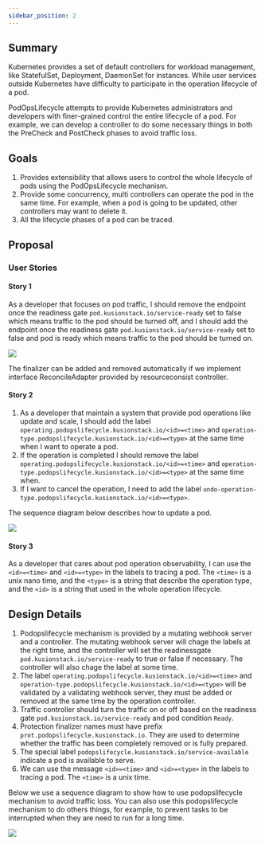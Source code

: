 ```yaml
---
sidebar_position: 2
---
```

## Summary

Kubernetes provides a set of default controllers for workload management, like StatefulSet, Deployment, DaemonSet for instances. While user services outside Kubernetes have difficulty to participate in the operation lifecycle of a pod.

PodOpsLifecycle attempts to provide Kubernetes administrators and developers with finer-grained control the entire lifecycle of a pod. For example, we can develop a controller to do some necessary things in both the PreCheck and PostCheck phases to avoid traffic loss.

## Goals

1. Provides extensibility that allows users to control the whole lifecycle of pods using the PodOpsLifecycle mechanism.
2. Provide some concurrency, multi controllers can operate the pod in the same time. For example, when a pod is going to be updated, other controllers may want to delete it.
3. All the lifecycle phases of a pod can be traced.

## Proposal

### User Stories

#### Story 1

As a developer that focuses on pod traffic, I should remove the endpoint once the readiness gate `pod.kusionstack.io/service-ready` set to false which means traffic to the pod should be turned off, and I should add the endpoint once the readiness gate `pod.kusionstack.io/service-ready` set to false and pod is ready which means traffic to the pod should be turned on.

![](https://mermaid.ink/svg/pako:eNqtksFqwzAMhl9F-Jy29zACgx43GO1t-KLaSmuaWJ6tZJTSd5-SbRkb9DafbPmX_P2WrsaxJ1ObQm8DRUfbgMeMvY1W0Aln2NJIHSfKUyhhluBCwijwwt5G0LUoYNU0U7iGp1AEMHp4R3EnSN9SvZxFS0oNO0IfIpUCRxSapOvzUALHogDndeBNoTwGR6usygsUEhCGFrtCd9_f9TwSyImAok8cFLfN3EPH6OGAHarT_G9IoYDkgaqHQ940s21NAcfRB9Gsud6iusv86P1vYnX5h9dUpqfcY_DasetUyRpN6cmaWreeWhw6scbGm0pxEN5fojP1TGeG5NXOV4NNPf9gZbSXr8w_Z1Jozs-fUzEPx-0DO3m-sA)

The finalizer can be added and removed automatically if we implement interface ReconcileAdapter provided by resourceconsist controller.

#### Story 2

1. As a developer that maintain a system that provide pod operations like update and scale, I should add the label `operating.podopslifecycle.kusionstack.io/<id>=<time>` and `operation-type.podopslifecycle.kusionstack.io/<id>=<type>` at the same time when I want to operate a pod.
2. If the operation is completed I should remove the label `operating.podopslifecycle.kusionstack.io/<id>=<time>` and `operation-type.podopslifecycle.kusionstack.io/<id>=<type>` at the same time when.
3. If I want to cancel the operation, I need to add the label `undo-operation-type.podopslifecycle.kusionstack.io/<id>=<type>`.

The sequence diagram below describes how to update a pod.

![](https://mermaid.ink/svg/pako:eNqtUk1LAzEU_CuPnLfb-1IXhB4VRPEiubwmr21ovkzeVpbS_26ylSpi1UNzSoZhZjLMQaigSXQi0-tAXtHS4Cahk14yKg4JlrQnGyKlCkVMbJSJ6BkegpYeyjkzYNb3Fe7gzmQG9BrekNX2Iu1Wa7C4IgsVRzZ-08agQ8zWrEmNylK7G7IJPpc0u9aE-cLo_mbBxlHfwGKV5n21we9Cwc94jPRPtcLsARl4S5DREVT99hS7BJ0Cn-OX331x-suiRqPLRT1HXTQm4_hLn4_kwp6u01X6QesadYlGOEoOjS5zOtSvSFEYjqToylXTGgfLUkh_LFQcODyNXomO00CNGKYiPtYnujXaXNAytJcQPt-kTdnk_Wmy03KP7zEC-QI)

#### Story 3

As a developer that cares about pod operation observability, I can use the `<id>=<time>` and `<id>=<type>` in the labels to tracing a pod. The `<time>` is a unix nano time, and the `<type>` is a string that describe the operation type, and the `<id>` is a string that used in the whole operation lifecycle.

## Design Details

1. Podopslifecycle mechanism is provided by a mutating webhook server and a controller. The mutating webhook server will chage the labels at the right time, and the controller will set the readinessgate `pod.kusionstack.io/service-ready` to true or false if necessary. The controller will also chage the label at some time.
2. The label `operating.podopslifecycle.kusionstack.io/<id>=<time>` and `operation-type.podopslifecycle.kusionstack.io/<id>=<type>` will be validated by a validating webhook server, they must be added or removed at the same time by the operation controller.
3. Traffic controller should turn the traffic on or off based on the readiness gate `pod.kusionstack.io/service-ready` and pod condition `Ready`.
4. Protection finalizer names must have prefix `prot.podopslifecycle.kusionstack.io`. They are used to determine whether the traffic has been completely removed or is fully prepared.
5. The special label `podopslifecycle.kusionstack.io/service-available` indicate a pod is available to serve.
6. We can use the message `<id>=<time>` and `<id>=<type>` in the labels to tracing a pod. The `<time>` is a unix time.

Below we use a sequence diagram to show how to use podopslifecycle mechanism to avoid traffic loss. You can also use this podopslifecycle mechanism to do others things, for example, to prevent tasks to be interrupted when they are need to run for a long time.

![](https://mermaid.ink/svg/pako:eNrNWF2O0zAQvoqVF0BqC1sWAdVSCcELErAIkJBQH3DtSWutYwfb2VVB3IAjcSeuwDhOmqQJbZMuEk-brsfjz99885N8j5jmEM0iC18zUAxeCroyNFmohaOZ0ypLlmD8r5QaJ5hIqXLkMgVDndCKvNDKGS1l2-ad5h3_ukztaxED2zAJHcsfDVVWeM_vs7YBrsaxYM1D0cYAc8SslvTu2fn5aPrwycj_fTA5v-dXF64LLhnP5_7EGXnOOdHBQq0mqeY6tbLEOLnKLG60jrKridD3LwSfP7twIoH5iFwszf05rbZrNXabFI70gZZzQh1xayCWJkC810lA_FY7IEas1o7oOMD8BIRRRTIL_Y4jTpMVhGO8uXeIfgQvjtoJSsXLpzWoQcQQpAT4718_t_ykBsZsDWh5vJcKXlMUFcBLlOsg102AJTlMGwM21YrjdQNVS2oBo6vydcGLiAskUEpiEIwlN8KtcStu8gDLsKbU2r9QAHyAxhQnTZ3hQyKs33bQW46oSWpLXk2KZ7UEx3Uu4hgMYAJ6VzaX4RKZBxNrkyBBeH2WGW8hN9s7I-SbNSBxhgi3f08gscoDT31g2hIOzl9V4Zblxqvf3LEVD95NkdD51UDx3ZIwffRoNJ1OR2ePH9ZKwn7VHx-sIKUiTM7vLYKNdWtYOZFWE4uSNEBRiGAtWVGMFjra3YxcXAsGY2-5IdSSGDeXFaRdK3fu2Nc_xsLDys8YEY4gNcZKAUMX1GwwfHhfW4bfhSMSfQ0dyRULRaX4hpjyJ7nZF7yzp9PR9MHxwfO5mRpUOMsVsj3LkjVFNEvYIuMNtFWCQf8yRaULD4e6Ta2qwlHaKjEi457ISvpSXGESQyop85yiLwwLSHDFr3om1sNxSq_z4my66d_zCsYAdbSfsi1nr-JCQ9u1Gz8OYGPDssJANokp741Vx651JkPpzBTX45MxlwptBPywHGv4-nVSSZe-yewXbhGQIZ2w1l92vQztUy15DGxVndCKqrr10IFhN5dPaLdcKzhZM4eGuf6HHJro6pnV0mZTnKdlRbv5lcHP2z6KF6HsNHdEmZu_inczA8_oGgQq7Ydkr8R_W0prJPctjBD5XNq8XC8VNut-NVRo6_7BFB0GniG-2-E_fpRuiKDnJL3F2ovVv40Y3a-MxwV3IJT2CxLTSYqdG25jXvyvxkVnMqRL-ajxKrjkfWnj12sv0jmpHbPb5LYGv3ZqNapIn-rXblCn9YuOhjckK_e5ObGnD1BpyPNigjPgQ6506Awh4f1btY_8lwM-S3XRayryqehLmdDRKEqw8FPBo1n0faEIWUR4WAKLaIaPHGKa4bAWLdQPNPUftT5sFItmufSiLOUY9uKrVzQLrzdRStVnravfgLrV5k34VJZ_MfvxBzhuFb0)